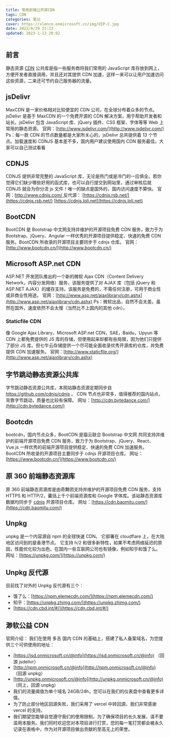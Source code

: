 ```yaml
---
title: 常用前端公共库CDN
tags: CDN
categories: 笔记
cover: https://xlenco.onmicrosoft.cn/img/OIP-C.jpg
date: 2022/8/29 21:13
updated: 2023-1-13 20:02
---
```


## 前言

静态资源 [CDN](https://so.csdn.net/so/search?q=CDN&spm=1001.2101.3001.7020) 公共库是指一些服务商将我们常用的 JavaScript 库存放到网上，方便开发者直接调用，并且还对其提供 CDN 加速，这样一来可以让用户加速访问这些资源，二来还可节约自己服务器的流量。

## **jsDelivr**

MaxCDN 是一家价格相对比较便宜的 CDN 公司，在全球分布着众多的节点。 jsDelivr 是基于 MaxCDN 的一个免费开源的 CDN 解决方案，用于帮助开发者和站长。jsDelivr 包含 JavaScript 库、jQuery 插件、CSS 框架、字体等等 Web 上常用的静态资源。
官网：[http://www.jsdelivr.com/](http://www.jsdelivr.com/)
Ps：每一款 CDN 的节点数量都是大家所关心的，jsDelivr 总共提供着 13 个节点。加载速度和 CDNJS 基本差不多，国内用户建议使用国内 CDN 服务最佳。大家可以自己测试看看

## CDNJS

CDNJS 提供非常完整的 JavaScript 库，无论是热门或是冷门的一应俱全。若你觉得它们缺少哪些好用的函式库，也可以自行提交到网站里，通过审核后就 CDNJS 就会为你分流 js 文件！唯一的缺点是国外的，国内访问速度不算快。
官网：[http://www.cdnjs.com/ ](http://www.cdnjs.com/)
反代源：
[https://cdnjs.rsb.net/](https://cdnjs.rsb.net/)
[https://cdnjs.loli.net](https://cdnjs.loli.net)

## **BootCDN**

BootCDN 是 Bootstrap 中文网支持并维护的开源项目免费 CDN 服务，致力于为 Bootstrap、jQuery、Angular 一样优秀的开源项目提供稳定、快速的免费 CDN 服务。BootCDN 所收录的开源项目主要同步于 cdnjs 仓库。
官网：[http://www.bootcdn.cn/](http://www.bootcdn.cn/)

## Microsoft ASP.net CDN

ASP.NET 开发团队推出的一个新的微软 Ajax CDN（Content Delivery Network，内容分发网络）服务，该服务提供了对 AJAX 库（包括 jQuery 和 ASP.NET AJAX）的缓存支持。该服务是免费的，不需任何注册，可用于商业性或非商业性用途。
官网：[http://www.asp.net/ajaxlibrary/cdn.ashx](http://www.asp.net/ajaxlibrary/cdn.ashx)
Ps：微软出品，自然不会太差。虽然在国外，速度依然不会太慢（当然比不上国内的其他 cdn）。

### Staticfile CDN

像 Google Ajax Library，Microsoft ASP.net CDN，SAE，Baidu，Upyun 等 CDN 上都免费提供的 JS 库的存储，但使用起来却都有些局限，因为他们只提供了部分 JS 库。但七牛云存储提供一个尽可能全面收录优秀开源库的仓库，并免费提供 CDN 加速服务。
官网：[http://www.staticfile.org/](http://www.asp.net/ajaxlibrary/cdn.ashx)

## 字节跳动静态资源公共库

字节跳动静态资源公共库，本网站静态资源定期同步自 https://github.com/cdnjs/cdnjs 。
CDN 节点也非常多，值得推荐的国内站点，背靠字节跳动，质量也比较有保障。
网址：[http://cdn.bytedance.com/](http://cdn.bytedance.com/)

## Bootcdn

bootcdn，国内节点众多，BootCDN 是猫云联合 Bootstrap 中文网 共同支持并维护的前端开源项目免费 CDN 服务，致力于为 Bootstrap、jQuery、React、Vue.js 一样优秀的前端开源项目提供稳定、快速的免费 CDN 加速服务。BootCDN 所收录的开源项目主要同步于 cdnjs 开源项目仓库。
网址：[https://www.bootcdn.cn/](https://www.bootcdn.cn/)

## 原 360 前端静态资源库

原 360 前端静态资源库是由奇舞团支持并维护的开源项目免费 CDN 服务，支持 HTTPS 和 HTTP/2，囊括上千个前端资源库和 Google 字体库。该站静态资源库数据均同步于 [cdnjs](https://github.com/cdnjs/packages) 开源项目仓库。
网址：[https://cdn.baomitu.com/](https://cdn.baomitu.com/)

## Unpkg

unpkg 是一个内容源自 npm 的全球快速 CDN。
它部署在 cloudflare 上，在大陆地区访问到的是香港节点。 它支持 h/2 和很多新特性，如果不考虑网络延迟的原因，性能优化较为出色。在国内一些互联网公司也有镜像，例如知乎和饿了么。
网址：[https://unpkg.com/](https://unpkg.com/)

## Unpkg 反代源

目前找了对外的 Unpkg 反代源有三个：

- 饿了么：[https://npm.elemecdn.com/](https://npm.elemecdn.com/)
- 知乎：[https://unpkg.zhimg.com/](https://unpkg.zhimg.com/)
- [https://cdn.cbd.int/#/](https://cdn.cbd.int/#/)

## 渺软公益 CDN

官网介绍：
我们在使用 多吉 国内 CDN 的基础上，搭建了私人备案域名，为您提供三个可供使用的地址：

- [https://jsd.onmicrosoft.cn/@info](https://jsd.onmicrosoft.cn/@info) （回源 jsdelivr）
- [http://npm.onmicrosoft.cn/@info](http://npm.onmicrosoft.cn/@info) （回源 unpkg）
- [http://unpkg.onmicrosoft.cn/@info](http://unpkg.onmicrosoft.cn/@info) （同上，回源 unpkg）
- 我们的流量阈值为单个域名 24GB/24h，您可以在我们的仪表盘中查看更多详情。
- 为了防止部分地区回源失败，我们采用了 vercel 中转回源，我们非常感谢 vercel 的支持。
- 我们期望您能够自觉遵守我们的使用限制，为了确保项目的长久发展，请不要滥用本服务。我们同时欢迎您对本项目进行打赏，您的每一笔打赏都会被永久记录在表格中，作为对开源项目做出贡献的至高无上的荣誉。
